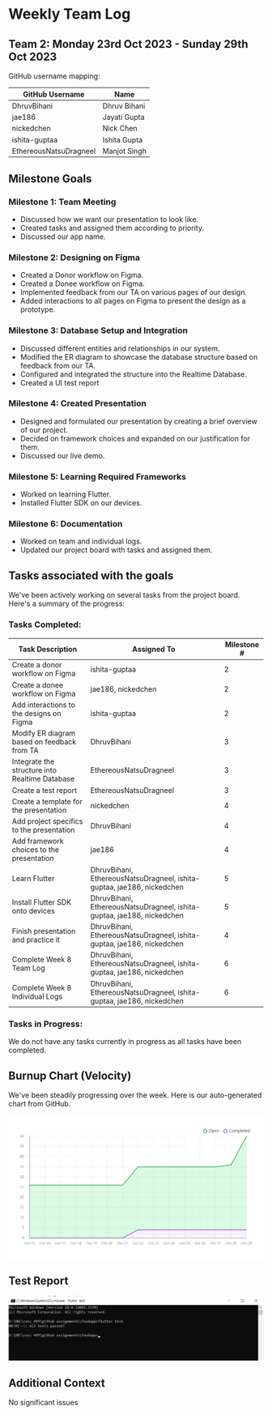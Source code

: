 # Weekly Team Log

## Team 2: Monday 23rd Oct 2023 - Sunday 29th Oct 2023

GitHub username mapping:

| GitHub Username | Name |
| --- | --- |
| DhruvBihani | Dhruv Bihani |
| jae186 | Jayati Gupta |
| nickedchen | Nick Chen |
| ishita-guptaa | Ishita Gupta |
| EthereousNatsuDragneel | Manjot Singh |

## Milestone Goals

### Milestone 1: Team Meeting

- Discussed how we want our presentation to look like.
- Created tasks and assigned them according to priority.
- Discussed our app name.

### Milestone 2: Designing on Figma

- Created a Donor workflow on Figma.
- Created a Donee workflow on Figma.
- Implemented feedback from our TA on various pages of our design.
- Added interactions to all pages on Figma to present the design as a prototype.

### Milestone 3: Database Setup and Integration

- Discussed different entities and relationships in our system.
- Modified the ER diagram to showcase the database structure based on feedback from our TA.
- Configured and integrated the structure into the Realtime Database.
- Created a UI test report

### Milestone 4: Created Presentation

- Designed and formulated our presentation by creating a brief overview of our project.
- Decided on framework choices and expanded on our justification for them.
- Discussed our live demo.

### Milestone 5: Learning Required Frameworks

- Worked on learning Flutter.
- Installed Flutter SDK on our devices.

### Milestone 6: Documentation

- Worked on team and individual logs.
- Updated our project board with tasks and assigned them.

## Tasks associated with the goals

We've been actively working on several tasks from the project board. Here's a summary of the progress:

### Tasks Completed:

| Task Description | Assigned To | Milestone # |
| --- | --- | --- |
| Create a donor workflow on Figma | ishita-guptaa | 2 |
| Create a donee workflow on Figma | jae186, nickedchen | 2 |
| Add interactions to the designs on Figma | ishita-guptaa | 2 |
| Modify ER diagram based on feedback from TA | DhruvBihani | 3 |
| Integrate the structure into Realtime Database | EthereousNatsuDragneel | 3 |
| Create a test report | EthereousNatsuDragneel | 3 |
| Create a template for the presentation | nickedchen | 4 |
| Add project specifics to the presentation | DhruvBihani | 4 |
| Add framework choices to the presentation | jae186 | 4 |
| Learn Flutter | DhruvBihani, EthereousNatsuDragneel, ishita-guptaa, jae186, nickedchen | 5 |
| Install Flutter SDK onto devices | DhruvBihani, EthereousNatsuDragneel, ishita-guptaa, jae186, nickedchen | 5 |
| Finish presentation and practice it | DhruvBihani, EthereousNatsuDragneel, ishita-guptaa, jae186, nickedchen | 4 |
| Complete Week 8 Team Log | DhruvBihani, EthereousNatsuDragneel, ishita-guptaa, jae186, nickedchen | 6 |
| Complete Week 8 Individual Logs | DhruvBihani, EthereousNatsuDragneel, ishita-guptaa, jae186, nickedchen | 6 |

### Tasks in Progress:

We do not have any tasks currently in progress as all tasks have been completed.

## Burnup Chart (Velocity)

We've been steadily progressing over the week. Here is our auto-generated chart from GitHub.

![burnup](./Burnup%20Charts/burnupWeek8.png)

## Test Report

![testReport](testReport.png)

## Additional Context

No significant issues